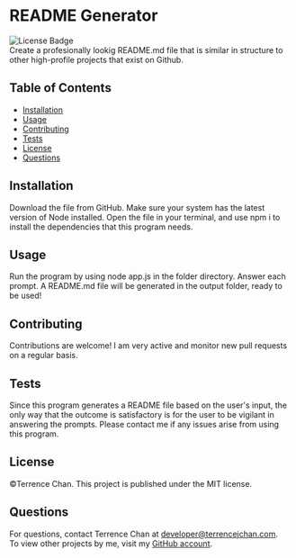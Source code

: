 # README Generator
![License Badge](https://img.shields.io/badge/License-MIT-green.svg)  
Create a profesionally lookig README.md file that is similar in structure to other high-profile projects that exist on Github.
## Table of Contents
* [Installation](#installation)
* [Usage](#usage)
* [Contributing](#contributing)
* [Tests](#tests)
* [License](#license)
* [Questions](#questions)
## Installation
Download the file from GitHub. Make sure your system has the latest version of Node installed. Open the file in your terminal, and use npm i to install the dependencies that this program needs.
## Usage
Run the program by using node app.js in the folder directory. Answer each prompt. A README.md file will be generated in the output folder, ready to be used!
## Contributing
Contributions are welcome! I am very active and monitor new pull requests on a regular basis.
## Tests
Since this program generates a README file based on the user's input, the only way that the outcome is satisfactory is for the user to be vigilant in answering the prompts. Please contact me if any issues arise from using this program.
## License
©Terrence Chan. This project is published under the MIT license.
## Questions
For questions, contact Terrence Chan at developer@terrencejchan.com.  
        To view other projects by me, visit my [GitHub account](https://github.com/TerrenceJChan).